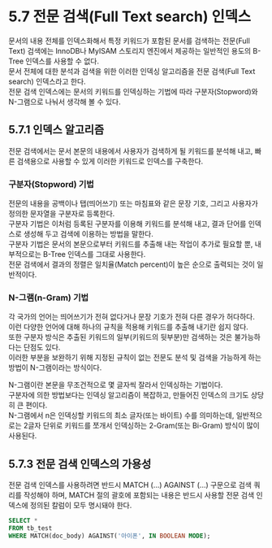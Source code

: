 # 5.7 전문 검색(Full Text search) 인덱스

문서의 내용 전체를 인덱스화해서 특정 키워드가 포함된 문서를 검색하는 전문(Full Text) 검색에는 InnoDB나 MyISAM 스토리지 엔진에서 제공하는 일반적인 용도의 B-Tree 인덱스를 사용할 수 없다.  
문서 전체에 대한 분석과 검색을 위한 이러한 인덱싱 알고리즘을 전문 검색(Full Text search) 인덱스라고 한다.  
전문 검색 인덱스에는 문서의 키워드를 인덱싱하는 기법에 따라 구분자(Stopword)와 N-그램으로 나눠서 생각해 볼 수 있다.

## 5.7.1 인덱스 알고리즘

전문 검색에서는 문서 본문의 내용에서 사용자가 검색하게 될 키워드를 분석해 내고, 빠른 검색용으로 사용할 수 있게 이러한 키워드로 인덱스를 구축한다.

### 구분자(Stopword) 기법

전문의 내용을 공백이나 탭(띄어쓰기) 또는 마침표와 같은 문장 기호, 그리고 사용자가 정의한 문자열을 구분자로 등록한다.  
구분자 기법은 이처럼 등록된 구분자를 이용해 키워드를 분석해 내고, 결과 단어를 인덱스로 생성해 두고 검색에 이용하는 방법을 말한다.  
구분자 기법은 문서의 본문으로부터 키워드를 추출해 내는 작업이 추가로 필요할 뿐, 내부적으로는 B-Tree 인덱스를 그대로 사용한다.  
전문 검색에서 결과의 정렬은 일치율(Match percent)이 높은 순으로 출력되는 것이 일반적이다.

### N-그램(n-Gram) 기법

각 국가의 언어는 띄어쓰기가 전혀 없다거나 문장 기호가 전혀 다른 경우가 허다하다.  
이런 다양한 언어에 대해 하나의 규칙을 적용해 키워드를 추출해 내기란 쉽지 않다.  
또한 구분자 방식은 추출된 키워드의 일부(키워드의 뒷부분)만 검색하는 것은 불가능하다는 단점도 있다.  
이러한 부분을 보완하기 위해 지정된 규칙이 없는 전문도 분석 및 검색을 가능하게 하는 방법이 N-그램이라는 방식이다.

N-그램이란 본문을 무조건적으로 몇 글자씩 잘라서 인덱싱하는 기법이다.  
구분자에 의한 방법보다는 인덱싱 알고리즘이 복잡하고, 만들어진 인덱스의 크기도 상당히 큰 편이다.  
N-그램에서 n은 인덱싱할 키워드의 최소 글자(또는 바이트) 수를 의미하는데, 일반적으로는 2글자 단위로 키워드를 쪼개서 인덱싱하는 2-Gram(또는 Bi-Gram) 방식이 많이 사용된다.

## 5.7.3 전문 검색 인덱스의 가용성

전문 검색 인덱스를 사용하려면 반드시 MATCH (...) AGAINST (...) 구문으로 검색 쿼리를 작성해야 하며, MATCH 절의 괄호에 포함되는 내용은 반드시 사용할 전문 검색 인덱스에 정의된 칼럼이 모두 명시돼야 한다.

```sql
SELECT *
FROM tb_test
WHERE MATCH(doc_body) AGAINST('아이폰', IN BOOLEAN MODE);
```
